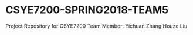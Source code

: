 # CSYE7200-SPRING2018-TEAM5
Project Repository for CSYE7200
Team Member: Yichuan Zhang
        Houze Liu
